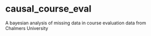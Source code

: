 # causal_course_eval
 A bayesian analysis of missing data in course evaluation data from Chalmers University
